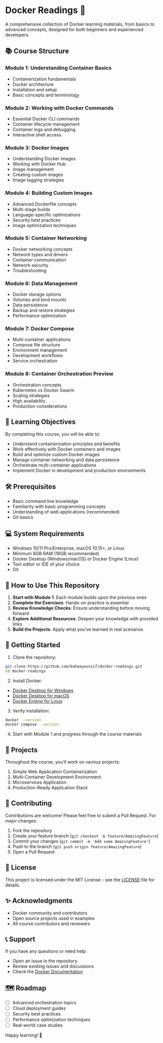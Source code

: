 # Docker Readings 🐳

A comprehensive collection of Docker learning materials, from basics to advanced concepts, designed for both beginners and experienced developers.

## 📚 Course Structure

### Module 1: Understanding Container Basics
- Containerization fundamentals
- Docker architecture
- Installation and setup
- Basic concepts and terminology

### Module 2: Working with Docker Commands
- Essential Docker CLI commands
- Container lifecycle management
- Container logs and debugging
- Interactive shell access

### Module 3: Docker Images
- Understanding Docker images
- Working with Docker Hub
- Image management
- Creating custom images
- Image tagging strategies

### Module 4: Building Custom Images
- Advanced Dockerfile concepts
- Multi-stage builds
- Language-specific optimizations
- Security best practices
- Image optimization techniques

### Module 5: Container Networking
- Docker networking concepts
- Network types and drivers
- Container communication
- Network security
- Troubleshooting

### Module 6: Data Management
- Docker storage options
- Volumes and bind mounts
- Data persistence
- Backup and restore strategies
- Performance optimization

### Module 7: Docker Compose
- Multi-container applications
- Compose file structure
- Environment management
- Development workflows
- Service orchestration

### Module 8: Container Orchestration Preview
- Orchestration concepts
- Kubernetes vs Docker Swarm
- Scaling strategies
- High availability
- Production considerations

## 🎯 Learning Objectives

By completing this course, you will be able to:
- Understand containerization principles and benefits
- Work effectively with Docker containers and images
- Build and optimize custom Docker images
- Manage container networking and data persistence
- Orchestrate multi-container applications
- Implement Docker in development and production environments

## 🛠️ Prerequisites

- Basic command line knowledge
- Familiarity with basic programming concepts
- Understanding of web applications (recommended)
- Git basics

## 💻 System Requirements

- Windows 10/11 Pro/Enterprise, macOS 10.15+, or Linux
- Minimum 8GB RAM (16GB recommended)
- Docker Desktop (Windows/macOS) or Docker Engine (Linux)
- Text editor or IDE of your choice
- Git

## 📖 How to Use This Repository

1. **Start with Module 1**: Each module builds upon the previous ones
2. **Complete the Exercises**: Hands-on practice is essential
3. **Review Knowledge Checks**: Ensure understanding before moving forward
4. **Explore Additional Resources**: Deepen your knowledge with provided links
5. **Build the Projects**: Apply what you've learned in real scenarios

## 🚀 Getting Started

1. Clone the repository:
```bash
git clone https://github.com/bahaayoussif/docker-readings.git
cd docker-readings
```

2. Install Docker:
- [Docker Desktop for Windows](https://docs.docker.com/desktop/install/windows-install/)
- [Docker Desktop for macOS](https://docs.docker.com/desktop/install/mac-install/)
- [Docker Engine for Linux](https://docs.docker.com/engine/install/)

3. Verify installation:
```bash
docker --version
docker compose --version
```

4. Start with Module 1 and progress through the course materials

## 📝 Projects

Throughout the course, you'll work on various projects:
1. Simple Web Application Containerization
2. Multi-Container Development Environment
3. Microservices Application
4. Production-Ready Application Stack

## 🤝 Contributing

Contributions are welcome! Please feel free to submit a Pull Request. For major changes:

1. Fork the repository
2. Create your feature branch (`git checkout -b feature/AmazingFeature`)
3. Commit your changes (`git commit -m 'Add some AmazingFeature'`)
4. Push to the branch (`git push origin feature/AmazingFeature`)
5. Open a Pull Request

## 📄 License

This project is licensed under the MIT License - see the [LICENSE](LICENSE) file for details.

## ✨ Acknowledgments

- Docker community and contributors
- Open source projects used in examples
- All course contributors and reviewers

## 📞 Support

If you have any questions or need help:
- Open an issue in the repository
- Review existing issues and discussions
- Check the [Docker Documentation](https://docs.docker.com/)

## 🗺️ Roadmap

- [ ] Advanced orchestration topics
- [ ] Cloud deployment guides
- [ ] Security best practices
- [ ] Performance optimization techniques
- [ ] Real-world case studies

Happy learning! 🚀